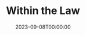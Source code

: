 ---
title: Within the Law
date: 2023-09-08T00:00:00
opening_date: 1932-04-29
closing_date:
layout: productions
playbill:
Theatre: Theatre Jacksonville
cast:
- Anges Lynch: Agnes Towers
- Eddie Griggs: Carl Cesery
- Richard Gilder: Charlie Tutewiler
- Helen Morris: Dorothy Black
- William Irwin: Edward Goodman
- Williams: Eugene LeaMond
- Chicago Red: Harry Lewis
- Edward Gilder: Isaac Peiser
- Dan: J.W. Randolph
- Mary Turner: Justine Rehnborg
- Thompson: Louis Huff
- Fannie: Margaret Devlin
- Det. Sergt Cassidy: Martin S. Fabian
- Sarah: Olive Rosenquist
- Tom Dacey: Perry Teeple
- Joe Garson: Philip Devlin
- George Demarest: Philip S. May
- Thomas: Sidney Clark
- Smithson: Stokes Perry
- Police Inspector Burke: F.W. Armbuster
crew:
- Director: F.W. Armbuster
understudies:
orchestra:
---